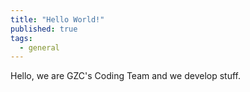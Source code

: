 ```yaml
---
title: "Hello World!"
published: true
tags:
  - general
---
```

Hello, we are GZC's Coding Team and we develop stuff.
